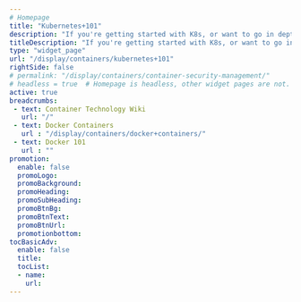 ```yaml
---
# Homepage
title: "Kubernetes+101"
description: "If you're getting started with K8s, or want to go in depth, we have you covered with comprehensive reviews of the most important topics for those deploying and using Kubernetes."
titleDescription: "If you're getting started with K8s, or want to go in depth, we have you covered with comprehensive reviews of the most important topics for those deploying and using Kubernetes."
type: "widget_page"
url: "/display/containers/kubernetes+101"  
rightSide: false
# permalink: "/display/containers/container-security-management/"
# headless = true  # Homepage is headless, other widget pages are not.
active: true
breadcrumbs:
 - text: Container Technology Wiki
   url: "/"
 - text: Docker Containers
   url : "/display/containers/docker+containers/"
 - text: Docker 101
   url : ""
promotion:
  enable: false
  promoLogo: 
  promoBackground: 
  promoHeading:
  promoSubHeading: 
  promoBtnBg:
  promoBtnText: 
  promoBtnUrl: 
  promotionbottom: 
tocBasicAdv: 
  enable: false
  title: 
  tocList:
  - name: 
    url: 
---
```



